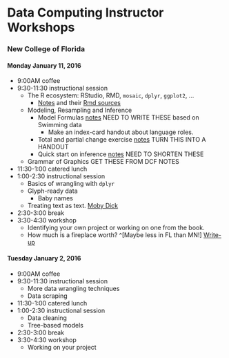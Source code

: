 # Data Computing Instructor Workshops

### New College of Florida

#### Monday January 11, 2016

* 9:00AM           coffee
* 9:30-11:30     instructional session
    - The R ecosystem: RStudio, RMD, `mosaic`, `dplyr`, `ggplot2`, ...
        - [Notes](MOSAIC/StartingRandMOSAIC.html) and their [Rmd sources](MOSAIC/StartingRandMOSAIC.Rmd)
    - Modeling, Resampling and Inference
        - Model Formulas [notes]() NEED TO WRITE THESE based on Swimming data
            - Make an index-card handout about language roles.
        - Total and partial change exercise [notes](file:///Users/kaplan/KaplanFiles/2014-03-17-backup/kaplanfiles/Github/Stats155/Notes/Day-18/partial-change-activity.html) TURN THIS INTO A HANDOUT
        - Quick start on inference [notes](Modeling.html) NEED TO SHORTEN THESE
    - Grammar of Graphics GET THESE FROM DCF NOTES
* 11:30-1:00     catered lunch
* 1:00-2:30        instructional session
    - Basics of wrangling with `dplyr`
    - Glyph-ready data
        - Baby names
    - Treating text as text. [Moby Dick](MobyDick/notes.html)
* 2:30-3:00        break
* 3:30-4:30        workshop
    - Identifying your own project or working on one from the book.
    - How much is a fireplace worth? ^[Maybe less in FL than MN!] [Write-up](MOSAIC/UntanglingHousePrices.pdf)

#### Tuesday January 2, 2016

* 9:00AM           coffee
* 9:30-11:30     instructional session
    - More data wrangling techniques
    - Data scraping
* 11:30-1:00     catered lunch
* 1:00-2:30        instructional session
    - Data cleaning
    - Tree-based models
* 2:30-3:00        break
* 3:30-4:30        workshop
    - Working on your project
 
